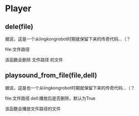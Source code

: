 # Player

## dele(file)

据说，这是一个从lingkongrobot时期就保留下来的传奇代码...（？

file:文件路径

该函数会删除 文件路径 的文件

## playsound_from_file(file,dell)

据说，这是也一个从lingkongrobot时期就保留下来的传奇代码...（？

file:文件路径
dell:播放后是否删除，默认为True

该函数会播放文件路径的文件